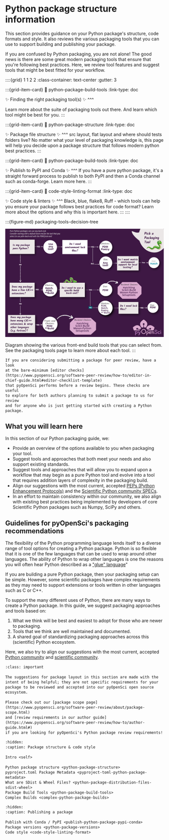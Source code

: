 # Python package structure information

This section provides guidance on your Python package's structure, code formats
and style. It also reviews the various packaging tools that you can use to
support building and publishing your package.

If you are confused by Python packaging, you are not alone! The good news is
there are some great modern packaging tools that ensure that you're following
best practices. Here, we review tool features and suggest tools that might be
best fitted for your workflow.

::::{grid} 1 1 2 2
:class-container: text-center
:gutter: 3

:::{grid-item-card}
:link: python-package-build-tools
:link-type: doc

✨ Finding the right packaging tool(s) ✨
^^^

Learn more about the suite of packaging tools out there.
And learn which tool might be best for you.
:::

:::{grid-item-card}
:link: python-package-structure
:link-type: doc

✨ Package file structure ✨
^^^
src layout, flat layout and where should tests folders live? No matter what your level of packaging knowledge is, this page will help you decide upon a package structure that follows modern python best practices.
:::

:::{grid-item-card}
:link: python-package-build-tools
:link-type: doc

✨ Publish to PyPI and Conda ✨
^^^
If you have a pure python package, it's a straight forward
process to publish to both PyPI and then a Conda channel such as
conda-forge. Learn more here.
:::

:::{grid-item-card}
:link: code-style-linting-format
:link-type: doc

✨ Code style & linters ✨
^^^
Black, blue, flake8, Ruff - which tools can help you ensure your
package follows best practices for code format? Learn more about the options and why this is important here.
:::
::::

:::{figure-md} packaging-tools-decision-tree

<img src="../images/python-package-tools-decision-tree.png" alt="Figure showing a decision tree with the various packaging tool front-end and back-end options." width="700px">

Diagram showing the various front-end build tools that you can select from.
See the packaging tools page to learn more about each tool.
:::

```{note}
If you are considering submitting a package for peer review, have a look
at the bare-minimum [editor checks](https://www.pyopensci.org/software-peer-review/how-to/editor-in-chief-guide.html#editor-checklist-template)
that pyOpenSci performs before a review begins. These checks are useful
to explore for both authors planning to submit a package to us for review
and for anyone who is just getting started with creating a Python package.
```

## What you will learn here

In this section of our Python packaging guide, we:

- Provide an overview of the options available to you when packaging your
  tool.
- Suggest tools and approaches that both meet your needs and also support
  existing standards.
- Suggest tools and approaches that will allow you to expand upon a workflow
  that may begin as a pure Python tool and evolve into a tool that requires
  addition layers of complexity in the packaging build.
- Align our suggestions with the most current, accepted
  [PEPs (Python Enhancement Protocols)](https://peps.python.org/pep-0000/)
  and the [Scientific Python community SPECs](https://scientific-python.org/specs/).
- In an effort to maintain consistency within our community, we also align
  with existing best practices being implemented by developers of core
  Scientific Python packages such as Numpy, SciPy and others.

## Guidelines for pyOpenSci's packaging recommendations

<!-- Might belong on the LANDING page for this entire guide?-->

The flexibility of the Python programming language lends itself to a diverse
range of tool options for creating a Python package. Python is so flexible that
it is one of the few languages that can be used to wrap around other languages.
The ability of Python to wrap other languages is one the reasons you will often
hear Python described as a ["glue" language](https://numpy.org/doc/stable/user/c-info.python-as-glue.html)"

If you are building a pure Python package, then your packaging setup can be
simple. However, some scientific packages have complex requirements as they may
need to support extensions or tools written in other languages such as C or C++.

To support the many different uses of Python, there are many ways to create a
Python package. In this guide, we suggest packaging approaches and tools based on:

1. What we think will be best and easiest to adopt for those who are newer to
   packaging.
2. Tools that we think are well maintained and documented.
3. A shared goal of standardizing packaging approaches across this (scientific)
   Python ecosystem.

Here, we also try to align our suggestions with the most current, accepted
[Python community](https://packaging.python.org/en/latest/) and [scientific community](https://scientific-python.org/specs/).

```{admonition} Suggestions in this guide are not pyOpenSci review requirements
:class: important

The suggestions for package layout in this section are made with the
intent of being helpful; they are not specific requirements for your
package to be reviewed and accepted into our pyOpenSci open source ecosystem.

Please check out our [package scope page](https://www.pyopensci.org/software-peer-review/about/package-scope.html)
and [review requirements in our author guide](https://www.pyopensci.org/software-peer-review/how-to/author-guide.html#)
if you are looking for pyOpenSci's Python package review requirements!
```

```{toctree}
:hidden:
:caption: Package structure & code style

Intro <self>

Python package structure <python-package-structure>
pyproject.toml Package Metadata <pyproject-toml-python-package-metadata>
What are SDist & Wheel Files? <python-package-distribution-files-sdist-wheel>
Package Build Tools <python-package-build-tools>
Complex Builds <complex-python-package-builds>
```

```{toctree}
:hidden:
:caption: Publishing a package

Publish with Conda / PyPI <publish-python-package-pypi-conda>
Package versions <python-package-versions>
Code style <code-style-linting-format>

```
